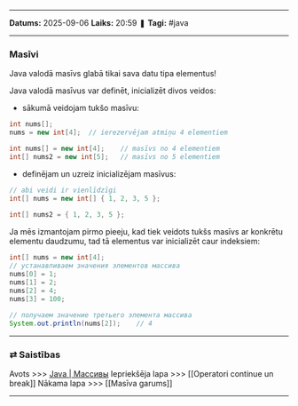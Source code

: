 ___

**Datums:** 2025-09-06
**Laiks:** 20:59
❚ **Tagi:** #java 

---
### Masīvi

Java valodā masīvs glabā tikai sava datu tipa elementus!

Java valodā masīvus var definēt, inicializēt divos veidos:

- sākumā veidojam tukšo masīvu:

```java
int nums[];
nums = new int[4];  // ierezervējam atmiņu 4 elementiem
```

```java
int nums[] = new int[4];    // masīvs no 4 elementiem
int[] nums2 = new int[5];   // masīvs no 5 elementiem
```

- definējam un uzreiz inicializējam masīvus:

```java
// abi veidi ir vienlīdzīgi
int[] nums = new int[] { 1, 2, 3, 5 };
 
int[] nums2 = { 1, 2, 3, 5 };
```

Ja mēs izmantojam pirmo pieeju, kad tiek veidots tukšs masīvs ar konkrētu elementu daudzumu, tad tā elementus var inicializēt caur indeksiem:

```java
int[] nums = new int[4];
// устанавливаем значения элементов массива
nums[0] = 1;
nums[1] = 2;
nums[2] = 4;
nums[3] = 100;
         
// получаем значение третьего элемента массива
System.out.println(nums[2]);    // 4
```

---
### ⇄ Saistības

Avots >>> [Java \| Массивы](https://metanit.com/java/tutorial/2.4.php)
Iepriekšēja lapa >>> [[Operatori continue un break]]
Nākama lapa >>> [[Masīva garums]]

---